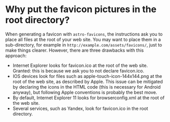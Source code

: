 # Why put the favicon pictures in the root directory?

When generating a favicon with `astro-favicons`, the instructions ask you to place all files at the root of your web site. You may want to place them in a sub-directory, for example in `http://example.com/assets/favicons/`, just to make things clearer. However, there are three drawbacks with this approach:

- Internet Explorer looks for favicon.ico at the root of the web site. Granted: this is because we ask you to not declare favicon.ico.
- IOS devices look for files such as apple-touch-icon-144x144.png at the root of the web site, as described by Apple. This issue can be mitigated by declaring the icons in the HTML code (this is necessary for Android anyway), but following Apple conventions is probably the best move.
- By default, Internet Explorer 11 looks for browserconfig.xml at the root of the web site.
- Several services, such as Yandex, look for favicon.ico in the root directory.
